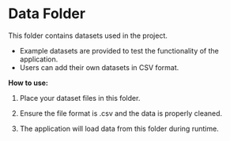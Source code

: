 # Data Folder

This folder contains datasets used in the project. 
- Example datasets are provided to test the functionality of the application.
- Users can add their own datasets in CSV format.

**How to use:**

1. Place your dataset files in this folder.

2. Ensure the file format is .csv and the data is properly cleaned.

3. The application will load data from this folder during runtime.
